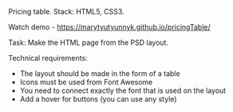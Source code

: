 Pricing table. Stack: HTML5, CSS3.

Watch demo - https://marytyutyunnyk.github.io/pricingTable/

Task: Make the HTML page from the PSD layout. 

Technical requirements:
- The layout should be made in the form of a table
- Icons must be used from Font Awesome
- You need to connect exactly the font that is used on the layout
- Add a hover for buttons (you can use any style)
